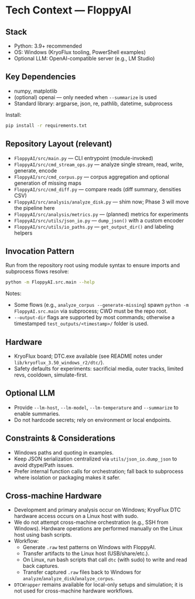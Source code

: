 # Tech Context — FloppyAI

## Stack
- Python: 3.9+ recommended
- OS: Windows (KryoFlux tooling, PowerShell examples)
- Optional LLM: OpenAI-compatible server (e.g., LM Studio)

## Key Dependencies
- numpy, matplotlib
- (optional) openai — only needed when `--summarize` is used
- Standard library: argparse, json, re, pathlib, datetime, subprocess

Install:
```bash
pip install -r requirements.txt
```

## Repository Layout (relevant)
- `FloppyAI/src/main.py` — CLI entrypoint (module-invoked)
- `FloppyAI/src/cmd_stream_ops.py` — analyze single stream, read, write, generate, encode
- `FloppyAI/src/cmd_corpus.py` — corpus aggregation and optional generation of missing maps
- `FloppyAI/src/cmd_diff.py` — compare reads (diff summary, densities CSV)
- `FloppyAI/src/analysis/analyze_disk.py` — shim now; Phase 3 will move the pipeline here
- `FloppyAI/src/analysis/metrics.py` — (planned) metrics for experiments
- `FloppyAI/src/utils/json_io.py` — `dump_json()` with a custom encoder
- `FloppyAI/src/utils/io_paths.py` — `get_output_dir()` and labeling helpers

## Invocation Pattern
Run from the repository root using module syntax to ensure imports and subprocess flows resolve:
```bash
python -m FloppyAI.src.main --help
```

Notes:
- Some flows (e.g., `analyze_corpus --generate-missing`) spawn `python -m FloppyAI.src.main` via subprocess; CWD must be the repo root.
- `--output-dir` flags are supported by most commands; otherwise a timestamped `test_outputs/<timestamp>/` folder is used.

## Hardware
- KryoFlux board; DTC.exe available (see README notes under `lib/kryoflux_3.50_windows_r2/dtc/`).
- Safety defaults for experiments: sacrificial media, outer tracks, limited revs, cooldown, simulate-first.

## Optional LLM
- Provide `--lm-host`, `--lm-model`, `--lm-temperature` and `--summarize` to enable summaries.
- Do not hardcode secrets; rely on environment or local endpoints.

## Constraints & Considerations
- Windows paths and quoting in examples.
- Keep JSON serialization centralized via `utils/json_io.dump_json` to avoid dtype/Path issues.
- Prefer internal function calls for orchestration; fall back to subprocess where isolation or packaging makes it safer.

## Cross-machine Hardware
- Development and primary analysis occur on Windows; KryoFlux DTC hardware access occurs on a Linux host with sudo.
- We do not attempt cross-machine orchestration (e.g., SSH from Windows). Hardware operations are performed manually on the Linux host using bash scripts.
- Workflow:
  - Generate `.raw` test patterns on Windows with FloppyAI.
  - Transfer artifacts to the Linux host (USB/share/etc.).
  - On Linux, run bash scripts that call `dtc` (with sudo) to write and read back captures.
  - Transfer captured `.raw` files back to Windows for `analyze`/`analyze_disk`/`analyze_corpus`.
- `DTCWrapper` remains available for local-only setups and simulation; it is not used for cross-machine hardware workflows.
